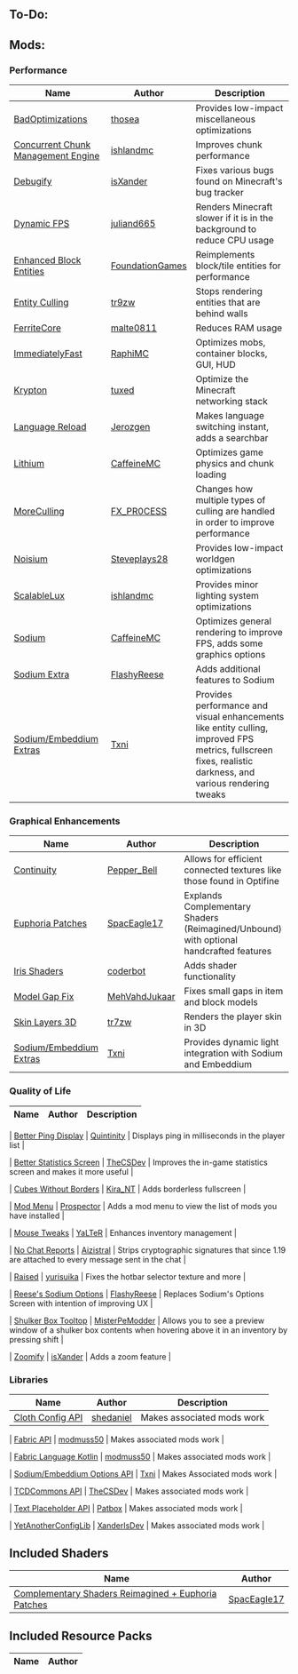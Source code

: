 ## To-Do:

## Mods:
### Performance
| Name | Author | Description |
|---|---|---|
| [BadOptimizations](https://www.curseforge.com/minecraft/mc-mods/badoptimizations) | [thosea](https://www.curseforge.com/members/thosea) | Provides low-impact miscellaneous optimizations |
| [Concurrent Chunk Management Engine](https://www.curseforge.com/minecraft/mc-mods/c2me) | [ishlandmc](https://www.curseforge.com/members/ishlandmc) | Improves chunk performance |
| [Debugify](https://www.curseforge.com/minecraft/mc-mods/debugify) | [isXander](https://www.curseforge.com/members/isXander) | Fixes various bugs found on Minecraft's bug tracker |
| [Dynamic FPS](https://www.curseforge.com/minecraft/mc-mods/dynamic-fps) | [juliand665](https://www.curseforge.com/members/juliand665) | Renders Minecraft slower if it is in the background to reduce CPU usage |
| [Enhanced Block Entities](https://modrinth.com/mod/ebe) | [FoundationGames](https://www.curseforge.com/members/FoundationGames) | Reimplements block/tile entities for performance |
| [Entity Culling](https://www.curseforge.com/minecraft/mc-mods/entityculling) | [tr9zw](https://www.curseforge.com/members/tr9zw) | Stops rendering entities that are behind walls |
| [FerriteCore](https://www.curseforge.com/minecraft/mc-mods/ferritecore-fabric) | [malte0811](https://www.curseforge.com/members/malte0811) | Reduces RAM usage |
| [ImmediatelyFast](https://www.curseforge.com/minecraft/mc-mods/immediatelyfast) | [RaphiMC](https://www.curseforge.com/members/raphimc) | Optimizes mobs, container blocks, GUI, HUD |
| [Krypton](https://www.curseforge.com/minecraft/mc-mods/krypton) | [tuxed](https://www.curseforge.com/members/tuxed) | Optimize the Minecraft networking stack |
| [Language Reload](https://www.curseforge.com/minecraft/mc-mods/language-reload) | [Jerozgen](https://www.curseforge.com/members/Jerozgen) | Makes language switching instant, adds a searchbar |
| [Lithium](https://www.curseforge.com/minecraft/mc-mods/lithium) | [CaffeineMC](https://www.curseforge.com/members/jellysquid3_) | Optimizes game physics and chunk loading |
| [MoreCulling](https://www.curseforge.com/minecraft/mc-mods/moreculling) | [FX_PR0CESS](https://www.curseforge.com/members/fx_pr0cess) | Changes how multiple types of culling are handled in order to improve performance |
| [Noisium](https://www.curseforge.com/minecraft/mc-mods/noisium) | [Steveplays28](https://www.curseforge.com/members/Steveplays28) | Provides low-impact worldgen optimizations |
| [ScalableLux](https://www.curseforge.com/minecraft/mc-mods/scalablelux) | [ishlandmc](https://www.curseforge.com/members/ishlandmc) | Provides minor lighting system optimizations |
| [Sodium](https://www.curseforge.com/minecraft/mc-mods/sodium) | [CaffeineMC](https://www.curseforge.com/members/jellysquid3_) | Optimizes general rendering to improve FPS, adds some graphics options |
| [Sodium Extra](https://www.curseforge.com/minecraft/mc-mods/sodium-extra) | [FlashyReese](https://www.curseforge.com/members/flashyreese) | Adds additional features to Sodium |
| [Sodium/Embeddium Extras](https://www.curseforge.com/minecraft/mc-mods/magnesium-extras) | [Txni](https://www.curseforge.com/members/txni) | Provides performance and visual enhancements like entity culling, improved FPS metrics, fullscreen fixes, realistic darkness, and various rendering tweaks |

<!-- | []() | []() | | -->



### Graphical Enhancements
| Name | Author | Description |
|---|---|---|
| [Continuity](https://www.curseforge.com/minecraft/mc-mods/continuity) | [Pepper_Bell](https://www.curseforge.com/members/Pepper_Bell) | Allows for efficient connected textures like those found in Optifine |
| [Euphoria Patches](https://www.curseforge.com/minecraft/mc-mods/euphoria-patches) | [SpacEagle17](https://www.curseforge.com/members/SpacEagle17) | Explands Complementary Shaders (Reimagined/Unbound) with optional handcrafted features |
| [Iris Shaders](https://www.curseforge.com/minecraft/mc-mods/irisshaders) | [coderbot](https://www.curseforge.com/members/coderbot) | Adds shader functionality |
| [Model Gap Fix](https://www.curseforge.com/minecraft/mc-mods/model-gap-fix) | [MehVahdJukaar](https://www.curseforge.com/members/MehVahdJukaar) | Fixes small gaps in item and block models |
| [Skin Layers 3D](https://www.curseforge.com/minecraft/mc-mods/skin-layers-3d) | [tr7zw](https://www.curseforge.com/members/tr7zw) | Renders the player skin in 3D |
| [Sodium/Embeddium Extras](https://www.curseforge.com/minecraft/mc-mods/magnesium-extras) | [Txni](https://www.curseforge.com/members/txni) | Provides dynamic light integration with Sodium and Embeddium |

<!-- | []() | []() | | -->



### Quality of Life
| Name | Author | Description |
|---|---|---|

| [Better Ping Display](https://www.curseforge.com/minecraft/mc-mods/better-ping-display-fabric) | [Quintinity](https://www.curseforge.com/members/Quintinity) | Displays ping in milliseconds in the player list |

| [Better Statistics Screen](https://www.curseforge.com/minecraft/mc-mods/better-stats) | [TheCSDev](https://www.curseforge.com/members/TheCSDev) | Improves the in-game statistics screen and makes it more useful |

| [Cubes Without Borders](https://www.curseforge.com/minecraft/mc-mods/cubes-without-borders) | [Kira_NT](https://www.curseforge.com/members/kira_nt) | Adds borderless fullscreen |

| [Mod Menu](https://www.curseforge.com/minecraft/mc-mods/modmenu) | [Prospector](https://www.curseforge.com/members/Prospector) | Adds a mod menu to view the list of mods you have installed |

| [Mouse Tweaks](https://www.curseforge.com/minecraft/mc-mods/mouse-tweaks) | [YaLTeR](https://www.curseforge.com/members/YaLTeR) | Enhances inventory management |

| [No Chat Reports](https://www.curseforge.com/minecraft/mc-mods/no-chat-reports) | [Aizistral](https://www.curseforge.com/members/Aizistral) | Strips cryptographic signatures that since 1.19 are attached to every message sent in the chat |

| [Raised](https://www.curseforge.com/minecraft/mc-mods/raised) | [yurisuika](https://www.curseforge.com/members/yurisuika) | Fixes the hotbar selector texture and more |

| [Reese's Sodium Options](https://www.curseforge.com/minecraft/mc-mods/reeses-sodium-options) | [FlashyReese](https://www.curseforge.com/members/FlashyReese) | Replaces Sodium's Options Screen with intention of improving UX |

| [Shulker Box Tooltop](https://www.curseforge.com/minecraft/mc-mods/shulkerboxtooltip) | [MisterPeModder](https://www.curseforge.com/members/MisterPeModder) | Allows you to see a preview window of a shulker box contents when hovering above it in an inventory by pressing shift |

| [Zoomify](https://www.curseforge.com/minecraft/mc-mods/zoomify) | [isXander](https://www.curseforge.com/members/isXander) | Adds a zoom feature |

<!-- | []() | []() | | -->



### Libraries
| Name | Author | Description |
|---|---|---|
| [Cloth Config API](https://www.curseforge.com/minecraft/mc-mods/cloth-config) | [shedaniel](https://www.curseforge.com/members/shedaniel) | Makes associated mods work |

| [Fabric API](https://www.curseforge.com/minecraft/mc-mods/fabric-api) | [modmuss50](https://www.curseforge.com/members/modmuss50) | Makes associated mods work |

| [Fabric Language Kotlin](https://www.curseforge.com/minecraft/mc-mods/fabric-language-kotlin) | [modmuss50](https://www.curseforge.com/members/modmuss50) | Makes associated mods work |

| [Sodium/Embeddium Options API](https://www.curseforge.com/minecraft/mc-mods/sodium-options-api) | [Txni](https://www.curseforge.com/members/txni) | Makes Associated mods work |

| [TCDCommons API](https://www.curseforge.com/minecraft/mc-mods/tcdcommons) | [TheCSDev](https://www.curseforge.com/members/thecsdev) | Makes associated mods work |

| [Text Placeholder API](https://www.curseforge.com/minecraft/mc-mods/text-placeholder-api) | [Patbox](https://www.curseforge.com/members/patbox) | Makes associated mods work |

| [YetAnotherConfigLib](https://www.curseforge.com/minecraft/mc-mods/yacl) | [XanderIsDev](https://www.curseforge.com/members/xanderisdev) | Makes associated mods work |


<!-- | []() | []() | | -->

## Included Shaders

| Name | Author |
|---|---|
| [Complementary Shaders Reimagined + Euphoria Patches](https://www.euphoriapatches.com/) | [SpacEagle17](https://www.curseforge.com/members/SpacEagle17) |

## Included Resource Packs

| Name | Author |
|---|---|

<!-- | []() | []() | | -->